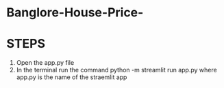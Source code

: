 # Banglore-House-Price-

# STEPS

1) Open the app.py file
2) In the terminal run the command  python -m  streamlit run app.py where app.py is the name of the straemlit app
